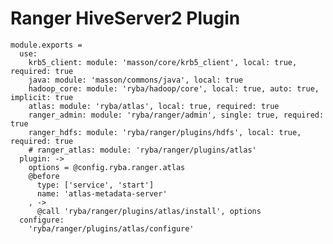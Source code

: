# Ranger HiveServer2 Plugin

    module.exports =
      use:
        krb5_client: module: 'masson/core/krb5_client', local: true, required: true
        java: module: 'masson/commons/java', local: true
        hadoop_core: module: 'ryba/hadoop/core', local: true, auto: true, implicit: true
        atlas: module: 'ryba/atlas', local: true, required: true
        ranger_admin: module: 'ryba/ranger/admin', single: true, required: true
        ranger_hdfs: module: 'ryba/ranger/plugins/hdfs', local: true, required: true
        # ranger_atlas: module: 'ryba/ranger/plugins/atlas'
      plugin: ->
        options = @config.ryba.ranger.atlas
        @before
          type: ['service', 'start']
          name: 'atlas-metadata-server'
        , ->
          @call 'ryba/ranger/plugins/atlas/install', options
      configure:
        'ryba/ranger/plugins/atlas/configure'
